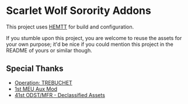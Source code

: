 # Scarlet Wolf Sorority Addons

This project uses [HEMTT](https://brettmayson.github.io/HEMTT/) for build and configuration.

If you stumble upon this project, you are welcome to reuse the assets for your own purpose; it'd be nice if you could mention this project in the README of yours or similar though.

## Special Thanks

-  [Operation: TREBUCHET](https://steamcommunity.com/sharedfiles/filedetails/?id=769440155)
-  [1st MEU Aux Mod](https://steamcommunity.com/sharedfiles/filedetails/?id=2888477598)
-  [41st ODST/MFR - Declassified Assets](https://steamcommunity.com/sharedfiles/filedetails/?id=1790880882)